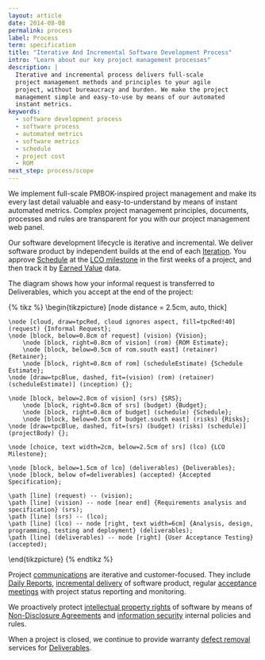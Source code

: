 ```yaml
---
layout: article
date: 2014-08-08
permalink: process
label: Process
term: specification
title: "Iterative And Incremental Software Development Process"
intro: "Learn about our key project management processes"
description: |
  Iterative and incremental process delivers full-scale
  project management methods and principles to your agile
  project, without bureaucracy and burden. We make the project
  management simple and easy-to-use by means of our automated
  instant metrics.
keywords:
  - software development process
  - software process
  - automated metrics
  - software metrics
  - schedule
  - project cost
  - ROM
next_step: process/scope
---
```


We implement full-scale PMBOK-inspired project management and make its every last detail valuable
and easy-to-understand by means of instant automated metrics. Complex project management principles,
documents, processes and rules are transparent for you with our project management web panel.

Our software development lifecycle is iterative and incremental. We deliver software product by
independent builds at the end of each [Iteration](/process/time/iteration). You approve
[Schedule](/process/time/schedule) at the [LCO milestone](/process/time/lco) in the first weeks of a
project, and then track it by [Earned Value](/process/time/spi) data.

The diagram shows how your informal request is transferred to Deliverables, which you accept at the
end of the project:

{% tikz %}
\begin{tikzpicture}
    [node distance = 2.5cm,
    auto, thick]

    \node [cloud, draw=tpcRed, cloud ignores aspect, fill=tpcRed!40] (request) {Informal Request};
    \node [block, below=0.8cm of request] (vision) {Vision};
        \node [block, right=0.8cm of vision] (rom) {ROM Estimate};
        \node [block, below=0.5cm of rom.south east] (retainer) {Retainer};
        \node [block, right=0.8cm of rom] (scheduleEstimate) {Schedule Estimate};
    \node [draw=tpcBlue, dashed, fit=(vision) (rom) (retainer) (scheduleEstimate)] (inception) {};

    \node [block, below=2.8cm of vision] (srs) {SRS};
        \node [block, right=0.8cm of srs] (budget) {Budget};
        \node [block, right=0.8cm of budget] (schedule) {Schedule};
        \node [block, below=0.5cm of budget.south east] (risks) {Risks};
    \node [draw=tpcBlue, dashed, fit=(srs) (budget) (risks) (schedule)] (projectBody) {};

    \node [choice, text width=2cm, below=2.5cm of srs] (lco) {LCO Milestone};

    \node [block, below=1.5cm of lco] (deliverables) {Deliverables};
    \node [block, below of=deliverables] (accepted) {Accepted Specification};

    \path [line] (request) -- (vision);
    \path [line] (vision) -- node [near end] {Requirements analysis and specification} (srs);
    \path [line] (srs) -- (lco);
    \path [line] (lco) -- node [right, text width=6cm] {Analysis, design, programming, testing and deployment} (deliverables);
    \path [line] (deliverables) -- node [right] {User Acceptance Testing} (accepted);

\end{tikzpicture}
{% endtikz %}

Project [communications](/process/communication) are iterative and customer-focused. They include
[Daily Reports](/process/communication/dailyreport), [incremental
delivery](/process/communication/incremental) of software product, regular [acceptance
meetings](/process/communication/iam) with project status reporting and monitoring.

We proactively protect [intellectual property rights](/process/ipr) of software by means of
[Non-Disclosure Agreements](/process/ipr/nda) and [information security](/process/ipr/security)
internal policies and rules.

When a project is closed, we continue to provide warranty [defect
removal](/process/warranty/defectremoval) services for [Deliverables](/process/warranty/deliverables).
